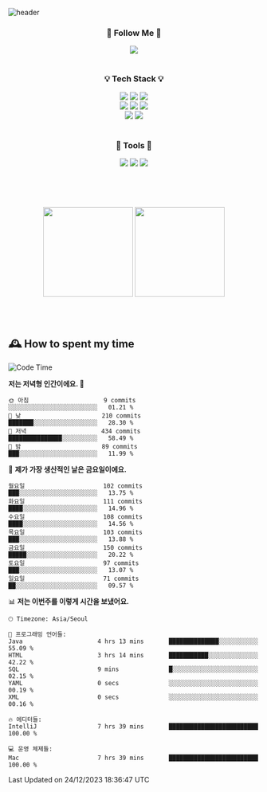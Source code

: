 ![header](https://capsule-render.vercel.app/api?type=waving&color=0:FFE29F,50:FFA99F,100:FF719A&height=300&fontAlignY=40&section=header&text=sung%20eun&fontSize=80&fontColor=FFFFFF)

<div align="center">
	<h3>🐹  Follow Me  🐹</h3>
	<a href="https://velog.io/@saeun05" target="_blank"><img src="https://img.shields.io/badge/Velog-20C997?style=flat&logo=velog&logoColor=white"/></a><br><br>
	<h3>💡  Tech Stack  💡</h3>
	<img src="https://img.shields.io/badge/Java-0078D4?style=flat"/>
	<img src="https://img.shields.io/badge/Spring-6DB33F?style=flat&logo=spring&logoColor=white"/>
	<img src="https://img.shields.io/badge/SpringBoot-6DB33F?style=flat&logo=springboot&logoColor=white"/><br>
	<img src="https://img.shields.io/badge/HTML5-E34F26?style=flat&logo=html5&logoColor=white"/>
	<img src="https://img.shields.io/badge/CSS3-1572B6?style=flat&logo=css3&logoColor=white"/>
	<img src="https://img.shields.io/badge/jQuery-0769AD?style=flat&logo=jquery&logoColor=white"/><br>
	<img src="https://img.shields.io/badge/MySQL-4479A1?style=flat&logo=mysql&logoColor=white"/>
	<img src="https://img.shields.io/badge/oracle-F80000?style=flat&logo=oracle&logoColor=white"/><br><br>
	<h3>🔦  Tools  🔦</h3>
	<img src="https://img.shields.io/badge/intelliJ IDEA-000000?style=flat&logo=intellijidea&logoColor=white"/>
	<img src="https://img.shields.io/badge/Notion-F9DC3E?style=flat&logo=notion&logoColor=white"/>
	<img src="https://img.shields.io/badge/Git-F05032?style=flat&logo=git&logoColor=white"/><br><br>
</div>

<br><br>

<div align="center">
  <img style="height:180px" src="https://github-readme-stats.vercel.app/api?username=sungeunn&show_icons=true&theme=omni&locale=kr"/>
  <img style="height:180px" src="https://github-readme-stats.vercel.app/api/top-langs/?username=sungeunn&theme=omni&layout=compact&locale=kr"/>
</div>

<br><br>

## 🕰 How to spent my time
<!--START_SECTION:waka-->
![Code Time](http://img.shields.io/badge/Code%20Time-329%20hrs%2028%20mins-blue)

**저는 저녁형 인간이에요. 🦉** 

```text
🌞 아침                     9 commits           ░░░░░░░░░░░░░░░░░░░░░░░░░   01.21 % 
🌆 낮　                     210 commits         ███████░░░░░░░░░░░░░░░░░░   28.30 % 
🌃 저녁                     434 commits         ███████████████░░░░░░░░░░   58.49 % 
🌙 밤　                     89 commits          ███░░░░░░░░░░░░░░░░░░░░░░   11.99 % 
```
📅 **제가 가장 생산적인 날은 금요일이에요.** 

```text
월요일                      102 commits         ███░░░░░░░░░░░░░░░░░░░░░░   13.75 % 
화요일                      111 commits         ████░░░░░░░░░░░░░░░░░░░░░   14.96 % 
수요일                      108 commits         ████░░░░░░░░░░░░░░░░░░░░░   14.56 % 
목요일                      103 commits         ███░░░░░░░░░░░░░░░░░░░░░░   13.88 % 
금요일                      150 commits         █████░░░░░░░░░░░░░░░░░░░░   20.22 % 
토요일                      97 commits          ███░░░░░░░░░░░░░░░░░░░░░░   13.07 % 
일요일                      71 commits          ██░░░░░░░░░░░░░░░░░░░░░░░   09.57 % 
```


📊 **저는 이번주를 이렇게 시간을 보냈어요.** 

```text
🕑︎ Timezone: Asia/Seoul

💬 프로그래밍 언어들: 
Java                     4 hrs 13 mins       ██████████████░░░░░░░░░░░   55.09 % 
HTML                     3 hrs 14 mins       ███████████░░░░░░░░░░░░░░   42.22 % 
SQL                      9 mins              █░░░░░░░░░░░░░░░░░░░░░░░░   02.15 % 
YAML                     0 secs              ░░░░░░░░░░░░░░░░░░░░░░░░░   00.19 % 
XML                      0 secs              ░░░░░░░░░░░░░░░░░░░░░░░░░   00.16 % 

🔥 에디터들: 
IntelliJ                 7 hrs 39 mins       █████████████████████████   100.00 % 

💻 운영 체제들: 
Mac                      7 hrs 39 mins       █████████████████████████   100.00 % 
```


 Last Updated on 24/12/2023 18:36:47 UTC
<!--END_SECTION:waka-->
